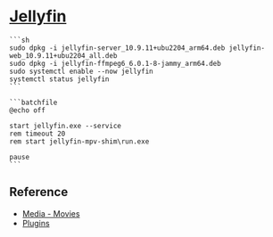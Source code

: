 # [Jellyfin](https://jellyfin.org/)

````{tab} Ubuntu 22 ARM [^1]
```sh
sudo dpkg -i jellyfin-server_10.9.11+ubu2204_arm64.deb jellyfin-web_10.9.11+ubu2204_all.deb
sudo dpkg -i jellyfin-ffmpeg6_6.0.1-8-jammy_arm64.deb
sudo systemctl enable --now jellyfin
systemctl status jellyfin
```
````

````{tab} Windows 10
```batchfile
@echo off

start jellyfin.exe --service
rem timeout 20
rem start jellyfin-mpv-shim\run.exe

pause
```
````

## Reference

- [Media - Movies](https://jellyfin.org/docs/general/server/media/movies/)
- [Plugins](https://jellyfin.org/docs/general/server/plugins/)

[^1]: [Installation - Linux](https://jellyfin.org/docs/general/installation/linux#linux-generic-amd64)